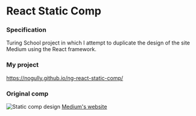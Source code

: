 # React Static Comp

### Specification
Turing School project in which I attempt to duplicate the design of the site Medium using the React framework.

### My project
https://nogully.github.io/ng-react-static-comp/

### Original comp
![Static comp design](https://i.imgur.com/8eQr70q.png)
[Medium's website](https://medium.com/)